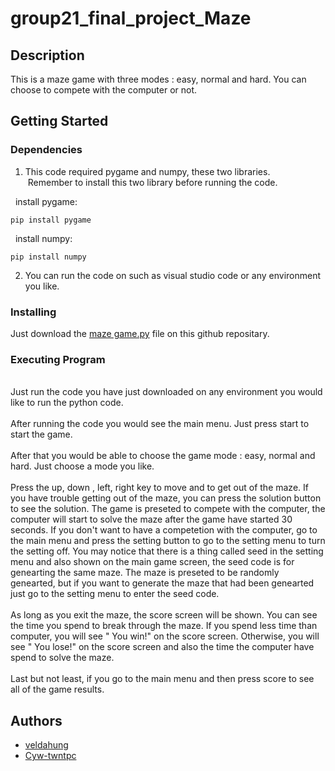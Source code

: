 # group21_final_project_Maze

## Description
This is a maze game with three modes : easy, normal and hard. You can choose to compete with the computer or not.

## Getting Started

### Dependencies
1. This code required pygame and numpy, these two libraries.
  <br /> &nbsp;Remember to install this two library before running the code.</br >

  &nbsp; install pygame:
  ```
  pip install pygame
  ```
  
  &nbsp; install numpy:
  ```
  pip install numpy
  ```

2. You can run the code on such as visual studio code or any environment you like.

### Installing
Just download the [maze game.py](https://github.com/veldahung/group21_project/blob/ef8a0d807b57ab7a6e47f8ff41331940ca6e664b/maze%20game.py) file on this github repositary.

### Executing Program
<br />Just run the code you have just downloaded on any environment you would like to run the python code.</br >
<br />After running the code you would see the main menu. Just press start to start the game.</br >
<br />After that you would be able to choose the game mode : easy, normal and hard. Just choose a mode you like.</br >
<br />Press the up, down , left, right key to move and to get out of the maze. If you have trouble getting out of the maze, you can press the solution button to see the solution. The game is preseted to compete with the computer, the computer will start to solve the maze after the game have started 30 seconds. If you don't want to have a competetion with the computer, go to the main menu and press the setting button to go to the setting menu to turn the setting off. You may notice that there is a thing called seed in the setting menu and also shown on the main game screen,  the seed code is for genearting the same maze. The maze is preseted to be randomly genearted, but if you want to generate the maze that had been genearted just go to the setting menu to enter the seed code.</br >
<br />As long as you exit the maze, the score screen will be shown. You can see the time you spend to break through the maze. If you spend less time than computer, you will see " You win!" on the score screen. Otherwise, you will see " You lose!" on the score screen and also the time the computer have spend to solve the maze. </br >
<br />Last but not least, if you go to the main menu and then press score to see all of the game results. </br >

## Authors
- [veldahung](https://github.com/veldahung)
- [Cyw-twntpc](https://github.com/Cyw-twntpc)

